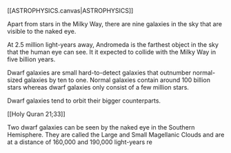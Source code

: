 [[ASTROPHYSICS.canvas|ASTROPHYSICS]]

Apart from stars in the Milky Way, there are nine galaxies in the sky that are visible to the naked eye.

At 2.5 million light-years away, Andromeda is the farthest object in the sky that the human eye can see. It it expected to collide with the Milky Way in five billion years.

Dwarf galaxies are small hard-to-detect galaxies that outnumber normal-sized galaxies by ten to one. Normal galaxies contain around 100 billion stars whereas dwarf galaxies only consist of a few million stars.

Dwarf galaxies tend to orbit their bigger counterparts.

[[Holy Quran 21;33]]

Two dwarf galaxies can be seen by the naked eye in the Southern Hemisphere. They are called the Large and Small Magellanic Clouds and are at a distance of 160,000 and 190,000 light-years re